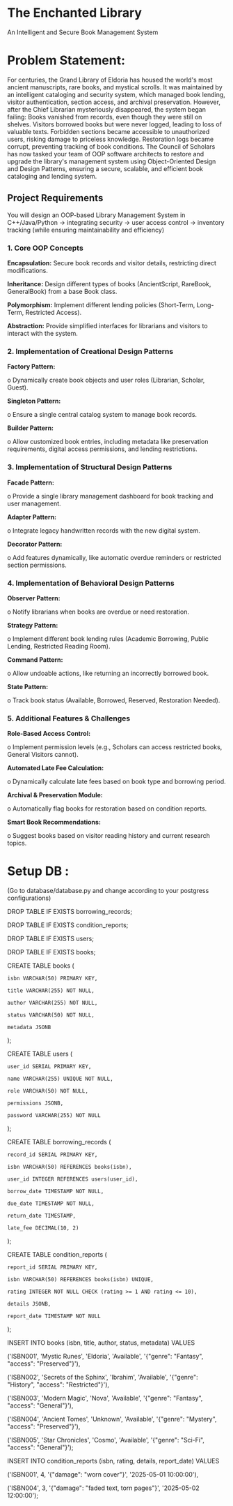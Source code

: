 # The Enchanted Library
An Intelligent and Secure Book Management System

# Problem Statement:
For centuries, the Grand Library of Eldoria has housed the world's most ancient manuscripts, rare books, and mystical scrolls. It was maintained by an intelligent cataloging and security system, which managed book lending, visitor authentication, section access, and archival preservation. However, after the Chief Librarian mysteriously disappeared, the system began failing: Books vanished from records, even though they were still on shelves. Visitors borrowed books but were never logged, leading to loss of valuable texts. Forbidden sections became accessible to unauthorized users, risking damage to priceless knowledge. Restoration logs became corrupt, preventing tracking of book conditions. The Council of Scholars has now tasked your team of OOP software architects to restore and upgrade the library's management system using Object-Oriented Design and Design Patterns, ensuring a secure, scalable, and efficient book cataloging and lending system.

## Project Requirements
You will design an OOP-based Library Management System in C++/Java/Python
→ integrating security → user access control → inventory tracking (while ensuring maintainability and efficiency)

### 1. Core OOP Concepts

**Encapsulation:** Secure book records and visitor details, restricting direct modifications.

**Inheritance:** Design different types of books (AncientScript, RareBook, GeneralBook) from a base Book class.

**Polymorphism:** Implement different lending policies (Short-Term, Long-Term, Restricted Access).

**Abstraction:** Provide simplified interfaces for librarians and visitors to interact with the system.

### 2. Implementation of Creational Design Patterns
**Factory Pattern:**

o Dynamically create book objects and user roles (Librarian, Scholar, Guest).

**Singleton Pattern:**

o Ensure a single central catalog system to manage book records.

**Builder Pattern:**

o Allow customized book entries, including metadata like preservation requirements, digital access permissions, and lending restrictions.

### 3. Implementation of Structural Design Patterns

**Facade Pattern:**

o Provide a single library management dashboard for book tracking and user management.

**Adapter Pattern:**

o Integrate legacy handwritten records with the new digital system.

**Decorator Pattern:**

o Add features dynamically, like automatic overdue reminders or restricted section permissions.

### 4. Implementation of Behavioral Design Patterns

**Observer Pattern:**

o Notify librarians when books are overdue or need restoration.

**Strategy Pattern:**

o Implement different book lending rules (Academic Borrowing, Public Lending, Restricted Reading Room).

**Command Pattern:**

o Allow undoable actions, like returning an incorrectly borrowed book.

**State Pattern:**

o Track book status (Available, Borrowed, Reserved, Restoration Needed).



### 5. Additional Features & Challenges

**Role-Based Access Control:**

o Implement permission levels (e.g., Scholars can access restricted books, General Visitors cannot).

**Automated Late Fee Calculation:**

o Dynamically calculate late fees based on book type and borrowing period.

**Archival & Preservation Module:**

o Automatically flag books for restoration based on condition reports.

**Smart Book Recommendations:**

o Suggest books based on visitor reading history and current research topics.



# Setup DB : 

(Go to database/database.py and change according to your postgress configurations)

DROP TABLE IF EXISTS borrowing_records;

DROP TABLE IF EXISTS condition_reports;

DROP TABLE IF EXISTS users;

DROP TABLE IF EXISTS books;



CREATE TABLE books (

    isbn VARCHAR(50) PRIMARY KEY,
    
    title VARCHAR(255) NOT NULL,
    
    author VARCHAR(255) NOT NULL,
    
    status VARCHAR(50) NOT NULL,
    
    metadata JSONB
);




CREATE TABLE users (

    user_id SERIAL PRIMARY KEY,
    
    name VARCHAR(255) UNIQUE NOT NULL,
    
    role VARCHAR(50) NOT NULL,
    
    permissions JSONB,
    
    password VARCHAR(255) NOT NULL
);




CREATE TABLE borrowing_records (

    record_id SERIAL PRIMARY KEY,
    
    isbn VARCHAR(50) REFERENCES books(isbn),
    
    user_id INTEGER REFERENCES users(user_id),
    
    borrow_date TIMESTAMP NOT NULL,
    
    due_date TIMESTAMP NOT NULL,
    
    return_date TIMESTAMP,
    
    late_fee DECIMAL(10, 2)
);




CREATE TABLE condition_reports (

    report_id SERIAL PRIMARY KEY,
    
    isbn VARCHAR(50) REFERENCES books(isbn) UNIQUE,
    
    rating INTEGER NOT NULL CHECK (rating >= 1 AND rating <= 10),
    
    details JSONB,
    
    report_date TIMESTAMP NOT NULL
);




INSERT INTO books (isbn, title, author, status, metadata) VALUES

('ISBN001', 'Mystic Runes', 'Eldoria', 'Available', '{"genre": "Fantasy", "access": "Preserved"}'),

('ISBN002', 'Secrets of the Sphinx', 'Ibrahim', 'Available', '{"genre": "History", "access": "Restricted"}'),

('ISBN003', 'Modern Magic', 'Nova', 'Available', '{"genre": "Fantasy", "access": "General"}'),

('ISBN004', 'Ancient Tomes', 'Unknown', 'Available', '{"genre": "Mystery", "access": "Preserved"}'),

('ISBN005', 'Star Chronicles', 'Cosmo', 'Available', '{"genre": "Sci-Fi", "access": "General"}');


INSERT INTO condition_reports (isbn, rating, details, report_date) VALUES

('ISBN001', 4, '{"damage": "worn cover"}', '2025-05-01 10:00:00'),

('ISBN004', 3, '{"damage": "faded text, torn pages"}', '2025-05-02 12:00:00');
